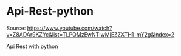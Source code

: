 # Api-Rest-python
Source: https://www.youtube.com/watch?v=Z8ADAr9KZYc&list=TLPQMzEwNTIwMjEZZXTH1_mY2g&index=2

Api Rest with python
